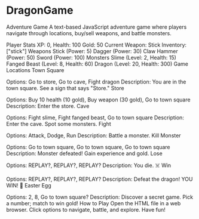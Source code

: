 # DragonGame
Adventure Game
A text-based JavaScript adventure game where players navigate through locations, buy/sell weapons, and battle monsters.

Player Stats
XP: 0,
Health: 100
Gold: 50
Current Weapon: Stick
Inventory: ["stick"]
Weapons
Stick (Power: 5)
Dagger (Power: 30)
Claw Hammer (Power: 50)
Sword (Power: 100)
Monsters
Slime (Level: 2, Health: 15)
Fanged Beast (Level: 8, Health: 60)
Dragon (Level: 20, Health: 300)
Game Locations
Town Square

Options: Go to store, Go to cave, Fight dragon
Description: You are in the town square. See a sign that says "Store."
Store

Options: Buy 10 health (10 gold), Buy weapon (30 gold), Go to town square
Description: Enter the store.
Cave

Options: Fight slime, Fight fanged beast, Go to town square
Description: Enter the cave. Spot some monsters.
Fight

Options: Attack, Dodge, Run
Description: Battle a monster.
Kill Monster

Options: Go to town square, Go to town square, Go to town square
Description: Monster defeated! Gain experience and gold.
Lose

Options: REPLAY?, REPLAY?, REPLAY?
Description: You die. ☠️
Win

Options: REPLAY?, REPLAY?, REPLAY?
Description: Defeat the dragon! YOU WIN! 🎉
Easter Egg

Options: 2, 8, Go to town square?
Description: Discover a secret game. Pick a number; match to win gold!
How to Play
Open the HTML file in a web browser.
Click options to navigate, battle, and explore.
Have fun!
